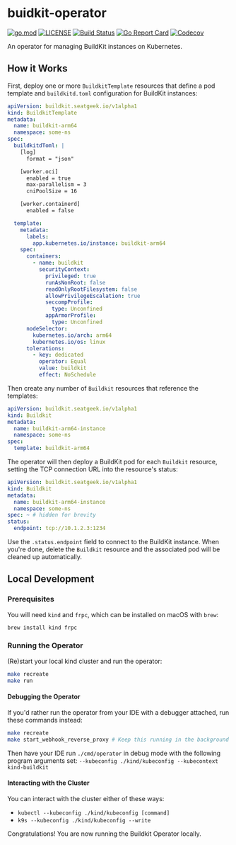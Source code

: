 # buidkit-operator

[![go.mod](https://img.shields.io/github/go-mod/go-version/seatgeek/buildkit-operator?style=flat-square)](go.mod)
[![LICENSE](https://img.shields.io/github/license/seatgeek/buildkit-operator?style=flat-square)](LICENSE)
[![Build Status](https://img.shields.io/github/actions/workflow/status/seatgeek/buildkit-operator/ci.yml?branch=main&style=flat-square)](https://github.com/seatgeek/buildkit-operator/actions?query=workflow%3Aci+branch%3Amain)
[![Go Report Card](https://goreportcard.com/badge/github.com/seatgeek/buildkit-operator?style=flat-square)](https://goreportcard.com/report/github.com/seatgeek/buildkit-operator)
[![Codecov](https://img.shields.io/codecov/c/github/seatgeek/buildkit-operator?style=flat-square)](https://codecov.io/gh/seatgeek/buildkit-operator)

An operator for managing BuildKit instances on Kubernetes.

## How it Works

First, deploy one or more `BuildkitTemplate` resources that define a pod template and `buildkitd.toml` configuration for BuildKit instances:

```yaml
apiVersion: buildkit.seatgeek.io/v1alpha1
kind: BuildkitTemplate
metadata:
  name: buildkit-arm64
  namespace: some-ns
spec:
  buildkitdToml: |
    [log]
      format = "json"

    [worker.oci]
      enabled = true
      max-parallelism = 3
      cniPoolSize = 16

    [worker.containerd]
      enabled = false

  template:
    metadata:
      labels:
        app.kubernetes.io/instance: buildkit-arm64
    spec:
      containers:
        - name: buildkit
          securityContext:
            privileged: true
            runAsNonRoot: false
            readOnlyRootFilesystem: false
            allowPrivilegeEscalation: true
            seccompProfile:
              type: Unconfined
            appArmorProfile:
              type: Unconfined
      nodeSelector:
        kubernetes.io/arch: arm64
        kubernetes.io/os: linux
      tolerations:
        - key: dedicated
          operator: Equal
          value: buildkit
          effect: NoSchedule
```

Then create any number of `Buildkit` resources that reference the templates:

```yaml
apiVersion: buildkit.seatgeek.io/v1alpha1
kind: Buildkit
metadata:
  name: buildkit-arm64-instance
  namespace: some-ns
spec:
  template: buildkit-arm64
```

The operator will then deploy a BuildKit pod for each `Buildkit` resource, setting the TCP connection URL into the resource's status:

```yaml
apiVersion: buildkit.seatgeek.io/v1alpha1
kind: Buildkit
metadata:
  name: buildkit-arm64-instance
  namespace: some-ns
spec: ~ # hidden for brevity
status:
  endpoint: tcp://10.1.2.3:1234
```

Use the `.status.endpoint` field to connect to the BuildKit instance. When you're done, delete the `Buildkit` resource and the associated pod will be cleaned up automatically.

## Local Development

### Prerequisites

You will need `kind` and `frpc`, which can be installed on macOS with `brew`:

```bash
brew install kind frpc
```

### Running the Operator

(Re)start your local kind cluster and run the operator:

```bash
make recreate
make run
```

#### Debugging the Operator

If you'd rather run the operator from your IDE with a debugger attached, run these commands instead:

```bash
make recreate
make start_webhook_reverse_proxy # Keep this running in the background until you're done debugging
```

Then have your IDE run `./cmd/operator` in debug mode with the following program arguments set: `--kubeconfig ./kind/kubeconfig --kubecontext kind-buildkit`

#### Interacting with the Cluster

You can interact with the cluster either of these ways:

- `kubectl --kubeconfig ./kind/kubeconfig [command]`
- `k9s --kubeconfig ./kind/kubeconfig --write`

Congratulations! You are now running the Buildkit Operator locally.
